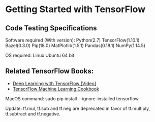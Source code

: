 # Getting Started with TensorFlow

## Code Testing Specifications

Software required (With version): 
Python(2.7)
TensorFlow(1.10.1)
Bazel(0.3.0)
Pip(18.0)
MatPlotlib(1.5.1)
Pandas(0.18.1)
NumPy(1.14.5)

OS required:
Linux Ubuntu 64 bit


## Related TensorFlow Books:
* [Deep Learning with TensorFlow [Video]](https://www.packtpub.com/big-data-and-business-intelligence/deep-learning-tensorflow-video?utm_source=GitHub&utm_medium=Repository&utm_campaign=9781786464491)
* [TensorFlow Machine Learning Cookbook](https://www.packtpub.com/big-data-and-business-intelligence/tensorflow-machine-learning-cookbook?utm_source=GitHub&utm_medium=Repository&utm_campaign=9781786462169)


MacOS command:
sudo pip install --ignore-installed tensorflow

Update:
tf.mul, tf.sub and tf.neg are deprecated in favor of tf.multiply, tf.subtract and tf.negative.